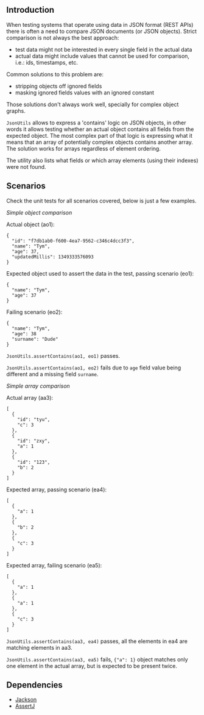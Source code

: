 Introduction
---
When testing systems that operate using data in JSON format (REST APIs) there is often a need to compare JSON documents (or JSON objects).
Strict comparison is not always the best approach:
- test data might not be interested in every single field in the actual data
- actual data might include values that cannot be used for comparison, i.e.: ids, timestamps, etc.

Common solutions to this problem are:
- stripping objects off ignored fields
- masking ignored fields values with an ignored constant

Those solutions don't always work well, specially for complex object graphs.

`JsonUtils` allows to express a 'contains' logic on JSON objects, in other words it allows testing whether an actual object contains all fields from the expected object.
The most complex part of that logic is expressing what it means that an array of potentially complex objects contains another array.
The solution works for arrays regardless of element ordering.

The utility also lists what fields or which array elements (using their indexes) were not found.

Scenarios
---
Check the unit tests for all scenarios covered, below is just a few examples.

*Simple object comparison*

Actual object (ao1):
```
{
  "id": "f7db1ab0-f600-4ea7-9562-c346c4dcc3f3",
  "name": "Tym",
  "age": 37,
  "updatedMillis": 1349333576093
}
```

Expected object used to assert the data in the test, passing scenario (eo1):
```
{
  "name": "Tym",
  "age": 37
}
```

Failing scenario (eo2):
```
{
  "name": "Tym",
  "age": 38
  "surname": "Dude"
}
```

`JsonUtils.assertContains(ao1, eo1)` passes.

`JsonUtils.assertContains(ao1, eo2)` fails due to `age` field value being different and a missing field `surname`.

*Simple array comparison*

Actual array (aa3):
```
[
  {
    "id": "tyu",
    "c": 3
  },
  {
    "id": "zxy",
    "a": 1
  },
  {
    "id": "123",
    "b": 2
  }
]
```

Expected array, passing scenario (ea4):
```
[
  {
    "a": 1
  },
  {
    "b": 2
  },
  {
    "c": 3
  }
]
```

Expected array, failing scenario (ea5):
```
[
  {
    "a": 1
  },
  {
    "a": 1
  },
  {
    "c": 3
  }
]
```

`JsonUtils.assertContains(aa3, ea4)` passes, all the elements in ea4 are matching elements in aa3.

`JsonUtils.assertContains(aa3, ea5)` fails, `{"a": 1}` object matches only one element in the actual array, but is expected to be present twice.

Dependencies
---
- [Jackson](https://github.com/FasterXML/jackson)
- [AssertJ](https://assertj.github.io/doc/)
